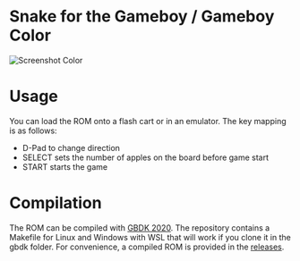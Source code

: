 # Snake for the Gameboy / Gameboy Color

![Screenshot Color](https://github.com/reini1305/gb_snake/raw/main/images/snake.png)

# Usage
You can load the ROM onto a flash cart or in an emulator. The key mapping is as follows:
- D-Pad to change direction
- SELECT sets the number of apples on the board before game start
- START starts the game

# Compilation
The ROM can be compiled with [GBDK 2020](https://github.com/gbdk-2020/gbdk-2020). The repository contains a Makefile for Linux and Windows with WSL that will work if you clone it in the gbdk folder. For convenience, a compiled ROM is provided in the [releases](https://github.com/reini1305/gb_snake/releases).